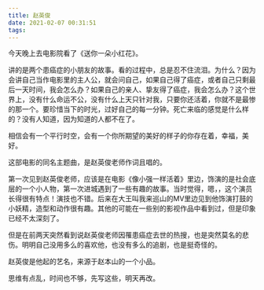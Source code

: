 ```yaml
---
title: 赵英俊
date: 2021-02-07 00:31:51
tags:
---
```


今天晚上去电影院看了《送你一朵小红花》。

讲的是两个患癌症的小朋友的故事。看的过程中，总是忍不住流泪。为什么？因为会讲自己当作电影里的主人公，就会问自己，如果自己得了癌症，或者自己只剩最后一天时间，我会怎么办？如果自己的亲人、挚友得了癌症，我会怎么办？这个世界上，没有什么命运不公，没有什么上天只针对我，只要你还活着，你就不是最惨的那一个。要珍惜当下的时光，过好自己的每一分钟。死亡来临的感觉是什么样的？没有人知道，因为知道的人都不在了。

相信会有一个平行时空，会有一个你所期望的美好的样子的你存在着，幸福，美好。

这部电影的同名主题曲，是赵英俊老师作词且唱的。

第一次见到赵英俊老师，应该是在电影《像小强一样活着》里边，饰演的是社会底层的一个小人物，第一次进城遇到了一些有趣的故事。当时觉得，嗯，，这个演员长得很有特点！演技也不错。后来在大王叫我来巡山的MV里边见到他饰演打鼓的小妖精，造型和动作很有趣。其他的可能在一些别的影视作品中看到过，但是印象已经不太深刻了。

但是在前两天突然看到说赵英俊老师因罹患癌症去世的热搜，也是突然莫名的悲伤。明明自己没用多么的喜欢他，也没有多么的追剧，也是挺奇怪的。

赵英俊是他起的艺名，来源于赵本山的一个小品。

思维有点乱，时间也不够，先写这些，明天再改。